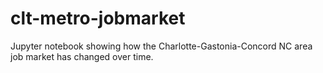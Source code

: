 # clt-metro-jobmarket
Jupyter notebook showing how the Charlotte-Gastonia-Concord NC area job market has changed over time.
